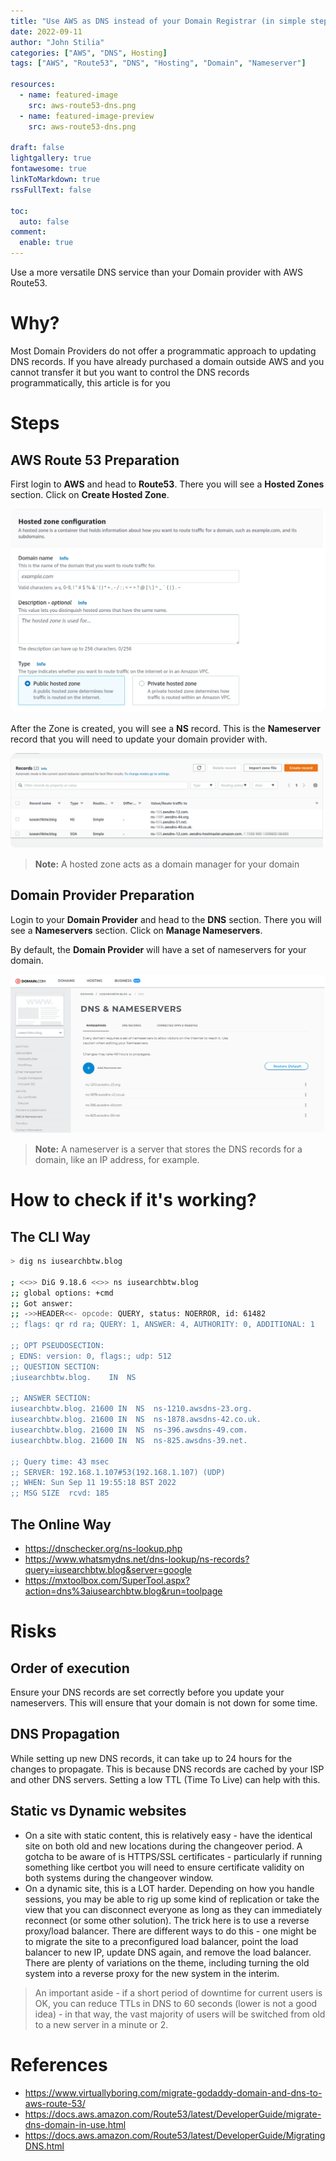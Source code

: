 ```yaml
---
title: "Use AWS as DNS instead of your Domain Registrar (in simple steps)."
date: 2022-09-11
author: "John Stilia"
categories: ["AWS", "DNS", Hosting]
tags: ["AWS", "Route53", "DNS", "Hosting", "Domain", "Nameserver"]

resources:
  - name: featured-image
    src: aws-route53-dns.png
  - name: featured-image-preview
    src: aws-route53-dns.png

draft: false
lightgallery: true
fontawesome: true
linkToMarkdown: true
rssFullText: false

toc:
  auto: false
comment:
  enable: true
---
```


<style>
img {
    box-shadow: inset 10px 10px 60px #fff;
    -moz-border-radius:25px;
    border-radius:10px;
}
</style>

Use a more versatile DNS service than your Domain provider with AWS Route53.

<!--more-->

# Why?

Most Domain Providers do not offer a programmatic approach to updating DNS records.
If you have already purchased a domain outside AWS and you cannot transfer it but you want to control the DNS records programmatically, this article is for you

# Steps

## AWS Route 53 Preparation

First login to **AWS** and head to **Route53**.
There you will see a **Hosted Zones** section. Click on **Create Hosted Zone**.

![Create Hosted Zone](create-hosted-zone.png)

After the Zone is created, you will see a **NS** record. This is the **Nameserver** record that you will need to update your domain provider with.

<!--insert image of NS reccords  -->

![DNS Records](dns-records.png)

> **Note:** A hosted zone acts as a domain manager for your domain

## Domain Provider Preparation

Login to your **Domain Provider** and head to the **DNS** section.
There you will see a **Nameservers** section. Click on **Manage Nameservers**.

By default, the **Domain Provider** will have a set of nameservers for your domain.

![Domain Nameservers](domain-registar-nsrecord.png)

> **Note:** A nameserver is a server that stores the DNS records for a domain, like an IP address, for example.

# How to check if it's working?

## The CLI Way

```bash
> dig ns iusearchbtw.blog

; <<>> DiG 9.18.6 <<>> ns iusearchbtw.blog
;; global options: +cmd
;; Got answer:
;; ->>HEADER<<- opcode: QUERY, status: NOERROR, id: 61482
;; flags: qr rd ra; QUERY: 1, ANSWER: 4, AUTHORITY: 0, ADDITIONAL: 1

;; OPT PSEUDOSECTION:
; EDNS: version: 0, flags:; udp: 512
;; QUESTION SECTION:
;iusearchbtw.blog.    IN  NS

;; ANSWER SECTION:
iusearchbtw.blog. 21600 IN  NS  ns-1210.awsdns-23.org.
iusearchbtw.blog. 21600 IN  NS  ns-1878.awsdns-42.co.uk.
iusearchbtw.blog. 21600 IN  NS  ns-396.awsdns-49.com.
iusearchbtw.blog. 21600 IN  NS  ns-825.awsdns-39.net.

;; Query time: 43 msec
;; SERVER: 192.168.1.107#53(192.168.1.107) (UDP)
;; WHEN: Sun Sep 11 19:55:18 BST 2022
;; MSG SIZE  rcvd: 185

```

## The Online Way

- <https://dnschecker.org/ns-lookup.php>
- <https://www.whatsmydns.net/dns-lookup/ns-records?query=iusearchbtw.blog&server=google>
- <https://mxtoolbox.com/SuperTool.aspx?action=dns%3aiusearchbtw.blog&run=toolpage>

# Risks

## Order of execution

Ensure your DNS records are set correctly before you update your nameservers.
This will ensure that your domain is not down for some time.

## DNS Propagation

While setting up new DNS records, it can take up to 24 hours for the changes to propagate. This is because DNS records are cached by your ISP and other DNS servers.
Setting a low TTL (Time To Live) can help with this.

## Static vs Dynamic websites

- On a site with static content, this is relatively easy - have the identical site on both old and new locations during the changeover period. A gotcha to be aware of is HTTPS/SSL certificates - particularly if running something like certbot you will need to ensure certificate validity on both systems during the changeover window.
- On a dynamic site, this is a LOT harder. Depending on how you handle sessions, you may be able to rig up some kind of replication or take the view that you can disconnect everyone as long as they can immediately reconnect (or some other solution). The trick here is to use a reverse proxy/load balancer. There are different ways to do this - one might be to migrate the site to a preconfigured load balancer, point the load balancer to new IP, update DNS again, and remove the load balancer. There are plenty of variations on the theme, including turning the old system into a reverse proxy for the new system in the interim.

> An important aside - if a short period of downtime for current users is OK, you can reduce TTLs in DNS to 60 seconds (lower is not a good idea) - in that way, the vast majority of users will be switched from old to a new server in a minute or 2.

# References

- <https://www.virtuallyboring.com/migrate-godaddy-domain-and-dns-to-aws-route-53/>
- <https://docs.aws.amazon.com/Route53/latest/DeveloperGuide/migrate-dns-domain-in-use.html>
- <https://docs.aws.amazon.com/Route53/latest/DeveloperGuide/MigratingDNS.html>
